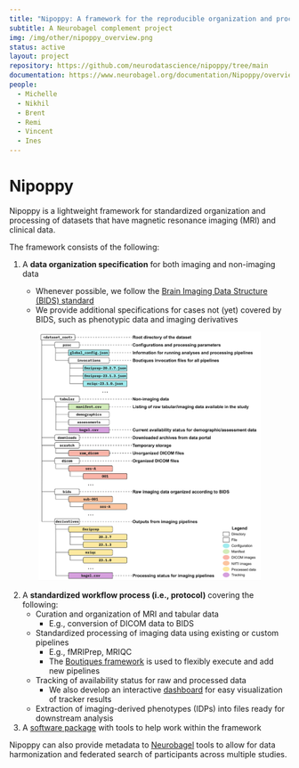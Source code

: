 ```yaml
---
title: "Nipoppy: A framework for the reproducible organization and processing neuroimaging-clinical datasets"
subtitle: A Neurobagel complement project
img: /img/other/nipoppy_overview.png
status: active
layout: project
repository: https://github.com/neurodatascience/nipoppy/tree/main
documentation: https://www.neurobagel.org/documentation/Nipoppy/overview/
people:
  - Michelle
  - Nikhil
  - Brent
  - Remi
  - Vincent
  - Ines
---
```


# Nipoppy

Nipoppy is a lightweight framework for standardized organization and processing of datasets that have magnetic resonance imaging (MRI) and clinical data.

The framework consists of the following:

1. A **data organization specification** for both imaging and non-imaging data

   - Whenever possible, we follow the [Brain Imaging Data Structure (BIDS) standard](https://bids.neuroimaging.io/)
   - We provide additional specifications for cases not (yet) covered by BIDS, such as phenotypic data and imaging derivatives

<p align="center">
   <img src="/img/other/nipoppy_layout.jpg" alt="Nipoppy dataset layout" width="400">
</p>

2. A **standardized workflow process (i.e., protocol)** covering the following:
   - Curation and organization of MRI and tabular data
     - E.g., conversion of DICOM data to BIDS
   - Standardized processing of imaging data using existing or custom pipelines
     - E.g., fMRIPrep, MRIQC
     - The [Boutiques framework](https://boutiques.github.io/) is used to flexibly execute and add new pipelines
   - Tracking of availability status for raw and processed data
     - We also develop an interactive [dashboard](https://digest.neurobagel.org/) for easy visualization of tracker results
   - Extraction of imaging-derived phenotypes (IDPs) into files ready for downstream analysis
3. A [software package](https://github.com/neurodatascience/nipoppy/tree/main) with tools to help work within the framework

Nipoppy can also provide metadata to [Neurobagel](https://www.neurobagel.org/documentation/) tools to allow for data harmonization and federated search of participants across multiple studies.
